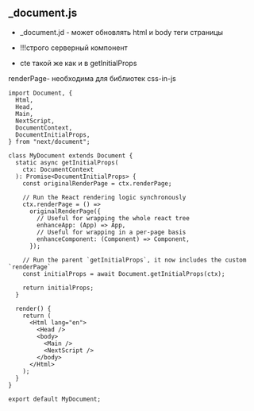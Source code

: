 <!-- document.js --------------------------------------------------------------------------------------------------------------------------->

## \_document.js

- \_document.jd - может обновлять html и body теги страницы

- !!!строго серверный компонент
- cte такой же как и в getInitialProps

renderPage- необходима для библиотек css-in-js

```tsx
import Document, {
  Html,
  Head,
  Main,
  NextScript,
  DocumentContext,
  DocumentInitialProps,
} from "next/document";

class MyDocument extends Document {
  static async getInitialProps(
    ctx: DocumentContext
  ): Promise<DocumentInitialProps> {
    const originalRenderPage = ctx.renderPage;

    // Run the React rendering logic synchronously
    ctx.renderPage = () =>
      originalRenderPage({
        // Useful for wrapping the whole react tree
        enhanceApp: (App) => App,
        // Useful for wrapping in a per-page basis
        enhanceComponent: (Component) => Component,
      });

    // Run the parent `getInitialProps`, it now includes the custom `renderPage`
    const initialProps = await Document.getInitialProps(ctx);

    return initialProps;
  }

  render() {
    return (
      <Html lang="en">
        <Head />
        <body>
          <Main />
          <NextScript />
        </body>
      </Html>
    );
  }
}

export default MyDocument;
```

